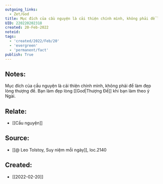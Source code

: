 ```yaml
---
outgoing_links:
  - Zet/God
title: Mục đích của cầu nguyện là cải thiện chính mình, không phải để làm đẹp lòng thượng đế
UID: 220220202318
created: 20-Feb-2022
noteid:
tags:
  - 'created/2022/Feb/20'
  - 'evergreen'
  - 'permanent/fact'
publish: True
---
```

## Notes:
Mục đích của cầu nguyện là cải thiện chính mình, không phải để làm đẹp lòng thượng đế. Bạn làm đẹp lòng [[God|Thượng Đế]] khi bạn làm theo ý Ngài.

## Relate:
- [[Cầu nguyện]]

## Source:
- [[@ Leo Tolstoy, Suy niệm mỗi ngày]], loc.2140




## Created:
- [[2022-02-20]]
